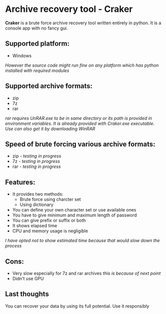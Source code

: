 # Archive recovery tool - Craker
**Craker** is a brute force archive recovery tool written entirely in python. It is a console app with no fancy gui.

## Supported platform:
* Windows

*However the source code might run fine on any platform which has python installed with required modules*

## Supported archive formats:
* zip
* 7z
* rar

*rar requires UnRAR.exe to be in same directory or its path is provided in environment variables. It is already provided with Craker.exe executable. Use can also get it by downloading WinRAR*

## Speed of brute forcing various archive formats:
* zip - *testing in progress*
* 7z - *testing in progress*
* rar - *testing in progress*

## Features:
* It provides two methods:
  * Brute force using charcter set
  * Using dictionary
* You can define your own character set or use available ones
* You have to give minimum and maximum length of password
* You can give prefix or suffix or both
* It shows elapsed time
* CPU and memory usage is negligible

*I have opted not to show estimated time because that would slow down the process*

## Cons:
* Very slow especially for 7z and rar archives *this is because of next point*
* Didn't use GPU

## Last thoughts
You can recover your data by using its full potential. Use it responsibly
